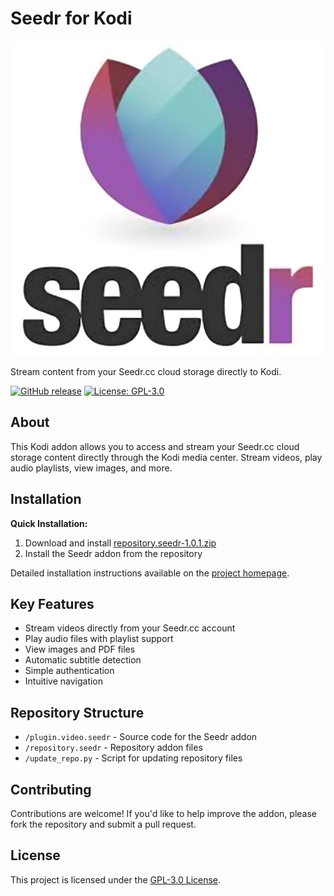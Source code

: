 # Seedr for Kodi

![Seedr Logo](../icon.png)

Stream content from your Seedr.cc cloud storage directly to Kodi.

[![GitHub release](https://img.shields.io/badge/release-v1.0.11-blue)](https://github.com/jose987654/kodi-addons/releases)
[![License: GPL-3.0](https://img.shields.io/badge/License-GPL--3.0-green.svg)](../LICENSE)

## About

This Kodi addon allows you to access and stream your Seedr.cc cloud storage content directly through the Kodi media center. Stream videos, play audio playlists, view images, and more.

## Installation

**Quick Installation:**

1. Download and install [repository.seedr-1.0.1.zip](https://jose987654.github.io/kodi-addons/repository.seedr-1.0.1.zip)
2. Install the Seedr addon from the repository

Detailed installation instructions available on the [project homepage](https://jose987654.github.io/kodi-addons/).

## Key Features

- Stream videos directly from your Seedr.cc account
- Play audio files with playlist support
- View images and PDF files
- Automatic subtitle detection
- Simple authentication
- Intuitive navigation

## Repository Structure

- `/plugin.video.seedr` - Source code for the Seedr addon
- `/repository.seedr` - Repository addon files
- `/update_repo.py` - Script for updating repository files

## Contributing

Contributions are welcome! If you'd like to help improve the addon, please fork the repository and submit a pull request.

## License

This project is licensed under the [GPL-3.0 License](../LICENSE).
